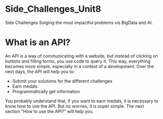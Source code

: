 # Side_Challenges_Unit8
Side Challenges Solging the most impactful problems vis BigData and AI. 

# What is an API?
An API is a way of communicating with a website, but instead of clicking on buttons and filling forms, you use code to query it.
This way, everything becomes more simple, especially in a context of a development.
Over the next days, the API will help you to:

- Submit your solutions for the different challenges
- Earn medals
- Programmatically get information

You probably understand that, if you want to earn medals, it is necessary to know how to use the API. But no worries, it is super simple. The next section "How to use the API?" will help you.
